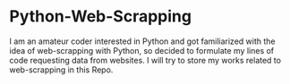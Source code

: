 # Python-Web-Scrapping
I am an amateur coder interested in Python and got familiarized with the idea of web-scrapping with Python, so decided to formulate my lines of code requesting data from websites. I will try to store my works related to web-scrapping in this Repo. 
